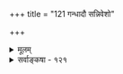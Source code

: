 +++
title = "121 गन्धादौ सन्निवेशो"

+++
<details><summary>मूलम्</summary>

गन्धादौ सन्निवेशो न हि भवति न च द्रव्यभेदे निरंशे तस्माज्जात्याऽनुवृत्तव्यवहृतिरिति चेदुक्ततुल्योत्तरं तत् ।  
तत्तद्वस्तुस्वभावाद् घटत इह मिथस्सप्रतिद्वन्द्विकत्वं तज्जात्याधारतादेरपि तव नियतिस्तत्र न ह्यन्यतः स्यात् ॥ १२१ ॥
</details>

<details><summary>सर्वाङ्कषा - १२१</summary>

गन्धादाविति । **गन्धादौ** =रूपादिषु गुणेषु, 'रूपादौ' इत्येव वक्तव्ये 'गन्धादौ' इति कथनम्, रूपं हि आकारप्रदं द्रव्यस्य । अतो रूपं साकारमिति भ्रान्तेः संभवः, नैवं गन्धादाविति भावनया । **सन्निवेशः** =अवयवसंस्थानम् न हि भवति, द्रव्यव्यतिरिक्तस्याकाराभावात् । न **च** = नापि निरंशे **द्रव्ये** = निरवयवेद्रव्ये रूपरसादाविवाकारसंभवः । तस्मात् **जात्या** =जात्यैव **अनुवृत्तिव्यवहृतिः** = अनुगतव्यवहारः साध्यः । इति चेत्, **तत्** = एतत् **उक्ततुल्योत्तरम्** = अस्योत्तरम् उक्तेनैव तुल्यम् । किं तदुक्तमित्यत्र 'सौसादृश्यात्तु' (116-119) इत्याद्युक्तं स्मरन्नाह - **तत्तद्वस्तुस्वभावात्** = तत्तद्वस्तूनां प्रतिनियतस्वभावविशेषादेव **इह** = अनुगतव्यवहारे मिथः सप्रतिद्वन्द्वकत्वं **घटते** = परस्परसापेक्षत्वं युज्यत एव । आकाराभावेऽपि केनचिदुपाधिना सादृश्यादिकं व्यवहारनियामकमनुभवसिद्धमेव । अतिरिक्तजातिवादिनामपि सर्वत्र सा जातिः नाकारव्यङ्गया, सावयवद्रव्यव्यतिरिक्तस्य कस्याप्याकारस्यासंभवात् । न हि गुणकर्मादीनामाकारः कश्चनास्ति, येन तन्मूला जातिस्तेषु सिद्ध्येत् । तेषु हि **तवापि** = अतिरिक्तजातिवादिनोऽपि तज्जात्याधारतादेः अन्यतः रूपत्वादिजात्याधारत्वातिरिक्तेन केनचित् **तन्त्र** = गुणादौ नियतिः न हि स्यात् । रूपत्वं रूप एव वर्तते, न तु रसे इत्यादिव्यवस्था हि न ह्याकारमादाय वक्तुं शक्या, तेषामाकाराभावात् । अतः तत्तद्वस्तुस्वभावानामसंकीर्णतया स्थितत्वादेव जातिव्यवहारव्यवस्था निर्वोढुं शक्यत एवेति गन्धत्वादयोऽपि नातिरिक्ता जातयः । 



482. 

800 

[ सत्तादिजातिस्वरूपम् ] 

सत्तासामान्यमेके त्रिषु परिजगृहुः; केऽपि जातावपीदं 

प्रख्यादीनां समत्वात् कथय न किमिदं सर्वनिष्ठं गृहीतम् । किञ्च प्रामाणिकत्वप्रभृतिसमधिकं सत्त्वमन्यन्न दृष्टं; 

तत् ब्रह्मेत्याश्रितं यैः, ध्रुवमपलपितं तत्तु तैर्धर्मतोक्तेः ॥122॥ 

वक्तव्यमत्रानुपदं (120) प्रोक्तमेव, न चाधिकम् । वर्ततेऽत्र पृथग्वक्तुं सर्वं तेन गतार्थकम् ॥ चतुर्विधाः खलु प्रोक्ताः शब्दा द्रव्यादिवाचिनः । विविच्यन्ते स्वतो जातिनिमित्ताः शब्दसञ्चयाः ॥ इतरेषूपाधिमात्रान्निर्वाहो नैव दुष्यति । वृथात्र चर्चा शास्त्रेऽस्मिन् अधिका त्यज्यतां हठः ॥ १२१ ॥
</details>
